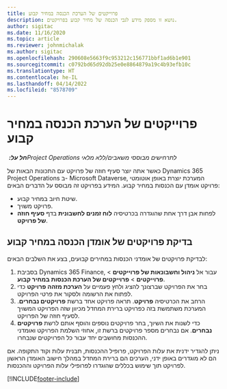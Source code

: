 ```yaml
---
title: פרוייקטים של הערכת הכנסה במחיר קבוע
description: נושא זו מספק מידע לגבי הכנסה של מחיר קבוע בפרויקטים.
author: sigitac
ms.date: 11/16/2020
ms.topic: article
ms.reviewer: johnmichalak
ms.author: sigitac
ms.openlocfilehash: 290608e5663f9c953212c156771bbf1ad6b1e901
ms.sourcegitcommit: c0792bd65d92db25e0e8864879a19c4b93efb10c
ms.translationtype: HT
ms.contentlocale: he-IL
ms.lasthandoff: 04/14/2022
ms.locfileid: "8578709"
---
```

# <a name="fixed-price-revenue-estimate-projects"></a>פרוייקטים של הערכת הכנסה במחיר קבוע 

_**חל על:** ‏Project Operations לתרחישים מבוססי משאבים/ללא מלאי_

כאשר אתה יוצר סעיף חוזה של פרויקט עם התכונות הבאות של Dynamics 365 Project Operations ב- Microsoft Dataverse, המערכת יוצרת באופן אוטומטי פרויקט אומדן עם הכנסות במחיר קבוע. המידע בפרויקט זה מבוסס על הדברים הבאים:

  - שיטת חיוב במחיר קבוע.
  - פרויקט משויך.
  - לפחות אבן דרך אחת שהוגדרה בכרטיסיה **לוח זמנים לחשבונית** בדף **סעיף חוזה של פרויקט**.

## <a name="review-fixed-price-revenue-estimates-projects"></a>בדיקת פרויקטים של אומדן הכנסה במחיר קבוע
לבדיקת פרויקטים של אומדני הכנסות במחירים קבועים, בצע את השלבים הבאים:

1. בסביבת Dynamics 365 Finance, עבור אל **ניהול וחשבונאות של פרוייקטים** > **פרוייקטים** > **פרוייקטים של הערכת הכנסות במחיר קבוע**.
2. בחר את הפרויקט שברצונך להציג ולחץ פעמיים על **הערכת מזהה פרויקט** כדי לפתוח את הרשומה ולסקור את פרטי הפרויקט.
3. הרחב את הכרטיסיה **פרויקט**. תראה פרויקט אחד ברשת **פרויקטים נבחרים**. המערכת משתמשת בזה כפרויקט ברירת המחדל מכיוון שזה הפרויקט המשויך לסעיף חוזה של הפרויקט. 
4. כדי לשנות את השיוך, בחר פרויקטים נוספים והוסף אותם לרשת **פרויקטים נבחרים**. אם נבחרים מספר פרויקטים ברשת זו, אחוזי השלמת הפרויקט ואומדני ההכנסות מחושבים יחד עבור כל הפרויקטים שנבחרו.

  ניתן להגדיר ידנית את עלות הפרויקט, פרופיל ההכנסות, תבנית עלות וקוד התקופה. אם הם לא מוגדרים באופן ידני, הערכים הם ברירת המחדל במהלך חישוב האומדן הראשון לפרויקט תוך שימוש בכללים שהוגדרו לפרופילי עלות הפרויקט וההכנסות.



[!INCLUDE[footer-include](../includes/footer-banner.md)]